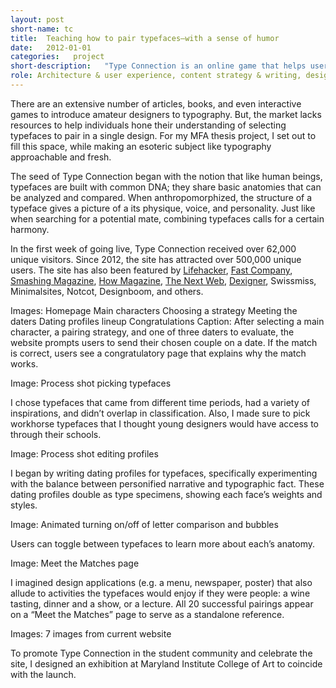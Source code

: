 ```yaml
---
layout: post
short-name: tc
title:  Teaching how to pair typefaces—with a sense of humor
date:   2012-01-01
categories:   project
short-description:   "Type Connection is an online game that helps users learn how to pair typefaces. Like a conventional dating website, Type Connection presents its users with potential “dates” for each main character. Users are matchmakers; they decide what kind of match to look for by choosing among several strategies for combining typefaces."
role: Architecture & user experience, content strategy & writing, design concept & system, identity design, front-end development, exhibition design
---
```


There are an extensive number of articles, books, and even interactive games to introduce amateur designers to typography. But, the market lacks resources to help individuals hone their understanding of selecting typefaces to pair in a single design. For my MFA thesis project, I set out to fill this space, while making an esoteric subject like typography approachable and fresh.

The seed of Type Connection began with the notion that like human beings, typefaces are built with common DNA; they share basic anatomies that can be analyzed and compared. When anthropomorphized, the structure of a typeface gives a picture of a its physique, voice, and personality. Just like when searching for a potential mate, combining typefaces calls for a certain harmony.

In the first week of going live, Type Connection received over 62,000 unique visitors. Since 2012, the site has attracted over 500,000 unique users. The site has also been featured by [Lifehacker](http://lifehacker.com/5897805/type-connection-teaches-you-how-to-pair-fonts-in-your-designs-by-sending-them-on-dates), [Fast Company](http://www.fastcodesign.com/3027932/type-connection-helps-you-find-matching-typefaces), [Smashing Magazine](http://www.smashingmagazine.com/smashing-newsletter-issue-56/#a8), [How Magazine](http://www.howdesign.com/design-creativity/top-10-sites-for-designers/top-10-websites-for-designers-april-2012/), [The Next Web](http://thenextweb.com/dd/2012/03/27/this-typographic-dating-game-teaches-designers-how-to-pair-typefaces/), [Dexigner](http://www.dexigner.com/news/24892), Swissmiss, Minimalsites, Notcot, Designboom, and others.

Images:
Homepage
Main characters
Choosing a strategy
Meeting the daters
Dating profiles lineup
Congratulations
Caption: After selecting a main character, a pairing strategy, and one of three daters to evaluate, the website prompts users to send their chosen couple on a date. If the match is correct, users see a congratulatory page that explains why the match works.

Image: Process shot picking typefaces

<p class="caption">I chose typefaces that came from different time periods, had a variety of inspirations, and didn’t overlap in classification. Also, I made sure to pick workhorse typefaces that I thought young designers would have access to through their schools.</p>

Image: Process shot editing profiles

<p class="caption">I began by writing dating profiles for typefaces, specifically experimenting with the balance between personified narrative and typographic fact. These dating profiles double as type specimens, showing each face’s weights and styles.</p>

Image: Animated turning on/off of letter comparison and bubbles

<p class="caption">Users can toggle between typefaces to learn more about each’s anatomy.</p>

Image: Meet the Matches page

<p class="caption">I imagined design applications (e.g. a menu, newspaper, poster) that also allude to activities the typefaces would enjoy if they were people: a wine tasting, dinner and a show, or a lecture. All 20 successful pairings appear on a “Meet the Matches” page to serve as a standalone reference.</p>

Images: 7 images from current website

<p class="caption">To promote Type Connection in the student community and celebrate the site, I designed an exhibition at Maryland Institute College of Art to coincide with the launch.</p>
